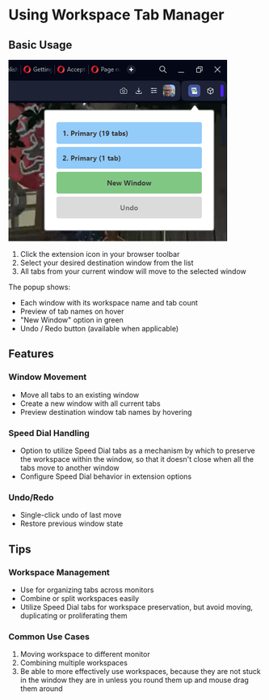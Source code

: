 # Using Workspace Tab Manager

## Basic Usage

![Extension Popup](../images/examplepopup.png)

1. Click the extension icon in your browser toolbar
2. Select your desired destination window from the list
3. All tabs from your current window will move to the selected window

The popup shows:

- Each window with its workspace name and tab count
- Preview of tab names on hover
- "New Window" option in green
- Undo / Redo button (available when applicable)

## Features

### Window Movement

- Move all tabs to an existing window
- Create a new window with all current tabs
- Preview destination window tab names by hovering

### Speed Dial Handling

- Option to utilize Speed Dial tabs as a mechanism by which to preserve the workspace within the window, so that it doesn't close when all the tabs move to another window
- Configure Speed Dial behavior in extension options

### Undo/Redo

- Single-click undo of last move
- Restore previous window state

## Tips

### Workspace Management

- Use for organizing tabs across monitors
- Combine or split workspaces easily
- Utilize Speed Dial tabs for workspace preservation, but avoid moving, duplicating or proliferating them

### Common Use Cases

1. Moving workspace to different monitor
2. Combining multiple workspaces
3. Be able to more effectively use workspaces, because they are not stuck in the window they are in unless you round them up and mouse drag them around
